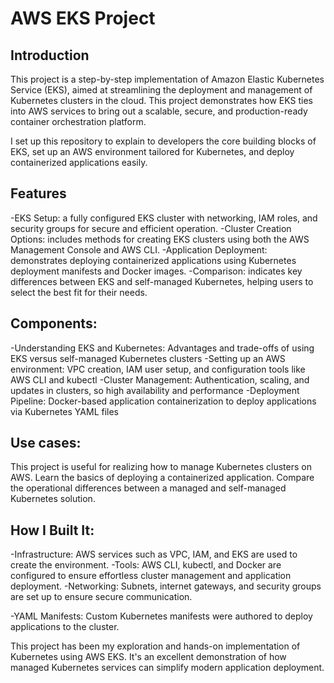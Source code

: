 # AWS EKS Project

## Introduction

This project is a step-by-step implementation of Amazon Elastic Kubernetes Service (EKS), aimed at streamlining the deployment and management of Kubernetes clusters in the cloud. This project demonstrates how EKS ties into AWS services to bring out a scalable, secure, and production-ready container orchestration platform.

I set up this repository to explain to developers the core building blocks of EKS, set up an AWS environment tailored for Kubernetes, and deploy containerized applications easily.

## Features

-EKS Setup: a fully configured EKS cluster with networking, IAM roles, and security groups for secure and efficient operation.
-Cluster Creation Options: includes methods for creating EKS clusters using both the AWS Management Console and AWS CLI.
-Application Deployment: demonstrates deploying containerized applications using Kubernetes deployment manifests and Docker images.
-Comparison: indicates key differences between EKS and self-managed Kubernetes, helping users to select the best fit for their needs.

## Components:

-Understanding EKS and Kubernetes: Advantages and trade-offs of using EKS versus self-managed Kubernetes clusters
-Setting up an AWS environment: VPC creation, IAM user setup, and configuration tools like AWS CLI and kubectl
-Cluster Management: Authentication, scaling, and updates in clusters, so high availability and performance
-Deployment Pipeline: Docker-based application containerization to deploy applications via Kubernetes YAML files

## Use cases:

This project is useful for realizing how to manage Kubernetes clusters on AWS.
Learn the basics of deploying a containerized application.
Compare the operational differences between a managed and self-managed Kubernetes solution.

## How I Built It:

-Infrastructure: AWS services such as VPC, IAM, and EKS are used to create the environment.
-Tools: AWS CLI, kubectl, and Docker are configured to ensure effortless cluster management and application deployment.
-Networking: Subnets, internet gateways, and security groups are set up to ensure secure communication.

-YAML Manifests: Custom Kubernetes manifests were authored to deploy applications to the cluster.

This project has been my exploration and hands-on implementation of Kubernetes using AWS EKS. It's an excellent demonstration of how managed Kubernetes services can simplify modern application deployment.
